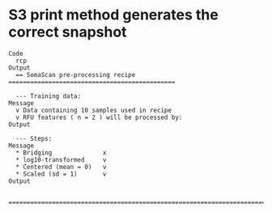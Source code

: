 # S3 print method generates the correct snapshot

    Code
      rcp
    Output
      == SomaScan pre-processing recipe ==============================================
      
      --- Training data:
    Message
      v Data containing 10 samples used in recipe
      v RFU features ( n = 2 ) will be processed by:
    Output
      
      --- Steps:
    Message
      * Bridging              x
      * log10-transformed     v
      * Centered (mean = 0)   v
      * Scaled (sd = 1)       v
    Output
      
      ================================================================================

